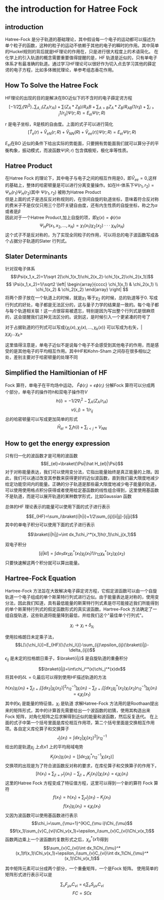 # the introduction for Hatree Fock
## introduction
Hatree-Fock 是分子轨道的基础理论，其中假设每一个电子的运动都可以描述为单个粒子的函数，这种的粒子的运动不依赖于其他的电子的瞬时的作用。其中简单的Huckel规则的背后就是HF理论的作用在，只是进行很大程度上的术语简化。
在化学上的引入轨道的概念需要重要值得提醒的是，HF 轨道是近似的，只有单电子体系才有最准确的轨道。通过学习HF理论可以很好作为切入点去学习其他的薛定谔的电子方程，比如多体微扰理论，单参考组态香花作用。

## How To Solve the Hatree Fock
HF理论的出现的目的是解决在BO近似下的不含时的电子薛定谔方程
$$[-1/2\sum_i(\nabla i^2)_-\sum_{A,i}(Z_A/r_{Ai})+\sum(Z_A*Z_B)/R_AB+\sum_{A>B}Z_A*Z_B/R_{AB}(1/r_ij)+\sum_{i>j}1/r_{ij}]\Psi(r;R)=E_{el}\Psi(r;R)$$

r 是电子坐标，R是核的自由度。上面的式子可以进行简化
$$[\hat T_e(r)+\hat V_{eN}(r;R)+\hat V_{NN}(R)+\hat V_{ee}(r)]\Psi(r;R)=E_{el}\Psi(r;R)$$

$E_{el}$在BO 近似的条件下给出实际的势能面，只要拥有势能面我们就可以算分子的平衡构象，振动模式，而波函数$\Psi(R;r)$ 包含偶极矩，极化率等性质。
## Hatree Product
在Hatree Fock 的理论下，其中电子与电子之间的相互作用是0，即$\hat V_{ee}=0$,这样的基础上，整体的哈密顿量是可以进行分离变量操作。如在H-体系下$\Psi(r_1,r_2)=\Psi_H(r_1)\Psi_H(r_2)$其中 $\Psi(r_1,r_2)$ 被称为Hatree Product  
但是上面的式子是违反反对称规则的，在空间自旋的轨道坐标，意味着符合反对称的费米子不是仅仅只用三个恐吓关键自由度，还有内生性质的自旋坐标，称之为$\alpha$或者是$\beta$  
因此对于一个Hatree Product,加上自旋的项，即$\chi(x)=\phi(r)\alpha$
$$\Psi_HP(x_1,x_2,...,x_N)=\chi_1(x_1)\chi_2(x_2)···\chi_N(x_N)$$
这个式子不是反对称的，为了实现全同粒子的作用，可以将总的电子波函数写成各个占据分子轨道的Slater 行列式。
## Slater Determinants
针对双电子体系
$$\Psi(x_1,x_2)=1/\sqrt 2[\chi_1(x_1)\chi_2(x_2)-\chi_1(x_2)\chi_2(x_1)]$$
$$ \Psi(x_1,x_2)=1/\sqrt2
\left|
\begin{array}{cccc} 
    \chi_1(x_1)  &  \chi_2(x_1) \\ 
    \chi_1(x_2)  &  \chi_2(x_2)   
\end{array}
\right| 
$$
将两个原子放在一个轨道上的时候，就是$\chi_1$ 等于$\chi_2$ 的时候，总的轨道等于0. 
写成行列式的好处，电子都是无法区分的，这与量子力学的结果是一致的。每个电子都与每个轨道相关联！这一点很容易被遗忘，特别是因为写出整个行列式是很麻烦的，这会提醒我们这种无法区分的。说到这，是时候引入一个更紧凑的符号了

对于占据轨道的行列式可以写成$\{\chi_i(x),\chi_j(x),...,\chi_k(x) \}$ 可以写成为右矢，$|\chi_i\chi_j...\chi_k>$ 

这里值得注意是，单电子近似不是说每个电子不会感受到其他电子的作用，而是感受的是其他电子的平均相互作用。其中HF和Kohn-Sham 之间存在很多相似之处，差别主要对于哈密顿量的处理不同

## Simplified the Hamiltionian of HF
Fock 算符，单电子在平均场中运动，
$\hat F\phi(r_i)=\epsilon\phi(r_i)$
分解Fock 算符可以分成两个部分，单电子的操作符$h$和双电子操作符$V$
$$h(i)=-1/2\nabla_i^2-\sum_A(Z_A/r_{iA})$$
$$v(i,j)=1/r_{ij}$$
总的哈密顿量可以写成更加简单的形式
$$\hat H_{el}=\sum_ih(i)+\sum_{i<j}+V_{NN}$$

## How to get the energy expression
只有归一化的波函数才是可用的波函数
$$E_{el}=\braket{\Psi|\hat H_{el}|\Psi}$$
对于对称能量表达，我们可以使用变分法，它指出能量始终是真正能量的上限。因此，我们可以通过改变其参数来获得更好的近似波函数，直到我们最大限度地减少给定功能空间内的能量。正确的分子轨道是那些最大限度地减少电子能量的轨道，可以使用使用格点积分获得或者使用给定基函数的线性组合得到，这里使用基函数不是轨道，而是可以展开轨道的某种数学形式，比如Gaussian 函数

总体的HF 理论表示的能量可以使用下面的式子进行表示

$$E_{HF}=\sum_i\braket{i|h|i}+1/2\sum_{ij}[ii|jj]-[ij|ji]$$
其中的单电子积分可以使用下面的式子进行表示

$$\braket{i|h|j}=\int dx_1\chi_i^*(x_1)h(r_1)\chi_j(x_1)$$

双电子积分
$$[ij|kl]=\int dx_1dx_2\chi_i^*(x_1)\chi_j(x_1) 1/r_{12}\chi_k^*(x_2)\chi_l(x_2)$$
只要快速解这两个积分就可以算出能量。

## Hartree-Fock Equation

Hartree-Fock 方法旨在大致解决电子薛定谔方程，它假定波函数可以由一个自旋轨道一个电子组成的单个斯莱特行列式进行近似。由于能量表达是对称的，使用变分法，因此我们知道，具有最低能量的斯莱特行列式素是尽可能接近我们所能得到的单个斯莱特行列式的假定函数形式的真实波函数。Hartree-Fock 方法确定了一组自旋轨道，这些轨道将能量降到最低，并给我们这个"最佳单个行列式"。

$$\chi_i\rightarrow\chi_i+\delta_{\chi_i}$$

使用拉格朗日未定乘子法，
$$L[\{\chi_i\}]=E_{HF}[\{\chi_i\}]-\sum_{ij}\epsilon_{ij}(\braket{i|j}-\delta_{ij})$$
$\epsilon_{ij}$ 是未定的拉格朗日乘子，$\braket{i|j}$ 是自旋轨道的重叠积分

$$\braket{i|j}=\int\chi_i^*(x)\chi_j^*(x)dx$$
将其中的$\delta L=0$,最后可以得到使用HF描述轨道的方法

$$
h(x_1)\chi_i(x_1)+\sum_{j!=i}[\int dx_2|\chi_j(x_2)|^2r_{12}^{-1}]\chi_i(x_1)-\sum_{j!=i}[\int dx_2\chi_j^*(x_2)\chi_i(x_2)r_{12}^{-1}]\chi_j(x_1)=\epsilon_i\chi_i(x_1)
$$
其中的$\epsilon_i$ 是能量的特征值，$\chi_i$ 是轨道
求解Hatree-Fock 方法用的是Roothaan提出来的矩阵形式，其中的计算首先需要给出一个波函数的初猜，使用其构造出来Fock 矩阵，对角化矩阵之后求解得到近似的能量和波函数，然后反复迭代。
在上面的式子中第一个括号里面是库伦相互作用项，第二个括号里面是交换相互作用项。各自定义库伦算子和交换算子
$$J_j(x_1)=\int dx_2|\chi_j(x_2)^2|r_{12}^{-1}$$
给出的是轨道$\chi_j$ 上点x1 上的平均局域电势
$$K_j(x_1)\chi_i(x_1)=[\int dx_2 \chi_j^*r_{12}^{-1}\chi_i(x_2)]$$
交换项的出现是为了符合波函数反对称的要求，在库伦算子和交换算子的作用下，
$$[h(x_1)+\sum_{j!=i}J_j(x_1)-\sum_{j!=i}K_j(x_1)]\chi_i(x_1)=\epsilon_i\chi_i(x_1)$$
这里的Hatree Fock 方程变成了特征值方程，这里可以得到一个新的算符
Fock 算符
$$f(x_1)=h(x_1)+\sum_{j}J_j(x_1)-K_j(x_1)$$
$$f(x_1)\chi_i(x_1)=\epsilon_i\chi_i(x_1)$$
又因为波函数可以使用基函数进行表示
$$\chi_i=\sum_{\mu=1}^{K}C_{\mu i}\Chi_{\mu}$$
$$f(x_1)\sum_{v}C_{vi}\Chi_v(x_1)=\epsilon_i\sum_{v}C_{vi}\Chi_v(x_1)$$
函数两边乘上一个波函数的复数形式之后，$\chi_{\mu}^*(x1)$得到
$$\sum_{v}C_{vi}\int dx_1\Chi_{\mu}^*(x_1)f(x_1)\Chi_v(x_1)=\epsilon_i\sum_{v}C_{vi}\int dx_1\Chi_{\mu}^*(x_1)\Chi_v(x_1)$$

其中矩阵元素可以分成两个部分，一个重叠矩阵，一个是Fock 矩阵。
使用简单的矩阵形式进行表示可以是

$$\sum_{v}F_{\mu v}C_{vi}=\epsilon_i\sum_{v}S_{\mu v}C_{vi}$$
$$FC=SC\epsilon$$